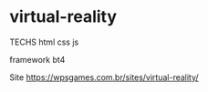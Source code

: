 # virtual-reality

TECHS
html
css
js

framework
bt4


Site
https://wpsgames.com.br/sites/virtual-reality/
